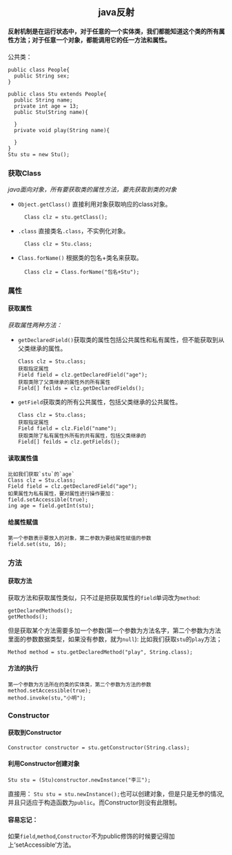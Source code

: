 ## <center>java反射</center>

#### 反射机制是在运行状态中，对于任意的一个实体类，我们都能知道这个类的所有属性方法；对于任意一个对象，都能调用它的任一方法和属性。

公共类：
```
public class People{
  public String sex;
}

public class Stu extends People{
  public String name;
  private int age = 13;
  public Stu(String name){

  }
  private void play(String name){

  }
}
Stu stu = new Stu();
```

### 获取Class
_java面向对象，所有要获取类的属性方法，要先获取到类的对象_

* `Object.getClass()` 直接利用对象获取响应的class对象。
  ```
    Class clz = stu.getClass();
  ```
* `.class` 直接类名`.class`，不实例化对象。
   ```
     Class clz = Stu.class;
   ```
* `Class.forName()` 根据类的包名+类名来获取。
   ```
     Class clz = Class.forName("包名+Stu");
   ```

### 属性
#### 获取属性
_获取属性两种方法：_
* `getDeclaredField()`获取类的属性包括公共属性和私有属性，但不能获取到从父类继承的属性。
   ```
   Class clz = Stu.class;
   获取指定属性
   Field field = clz.getDeclaredField("age");
   获取类除了父类继承的属性外的所有属性
   Field[] feilds = clz.getDeclaredFields();
   ```
* `getField`获取类的所有公共属性，包括父类继承的公共属性。
   ```
   Class clz = Stu.class;
   获取指定属性
   Field field = clz.Field("name");
   获取类除了私有属性外所有的共有属性，包括父类继承的
   Field[] feilds = clz.getFields();
   ```
#### 读取属性值
```
比如我们获取`stu`的`age`
Class clz = Stu.class;
Field field = clz.getDeclaredField("age");
如果属性为私有属性，要对属性进行操作要加：
field.setAccessible(true);
ing age = field.getInt(stu);
```
#### 给属性赋值
```
第一个参数表示要放入的对象，第二参数为要给属性赋值的参数
field.set(stu, 16);
```

### 方法
#### 获取方法
获取方法和获取属性类似，只不过是把获取属性的`field`单词改为`method`:
```
getDeclaredMethods();
getMethods();
```
但是获取某个方法需要多加一个参数(第一个参数为方法名字，第二个参数为方法里面的参数数据类型，如果没有参数，就为`null`):
比如我们获取`stu`的`play`方法；
```
Method method = stu.getDeclaredMethod("play", String.class);
```
#### 方法的执行
```
第一个参数为方法所在的类的实体类，第二个参数为方法的参数
method.setAccessible(true);
method.invoke(stu,"小明");
```
### Constructor
#### 获取到Constructor
```
Constructor constructor = stu.getConstructor(String.class);
```
#### 利用Constructor创建对象
```
Stu stu = (Stu)constructor.newInstance("李三");
```
直接用：
`Stu stu = stu.newInstance();`也可以创建对象，但是只是无参的情况,并且只适应于构造函数为`public`。而Constructor则没有此限制。

#### 容易忘记：
如果`field`,`method`,`Constructor`不为public修饰的时候要记得加上‘setAccessible’方法。
